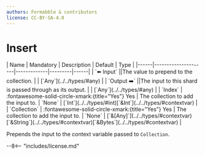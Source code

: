 ```yaml
---
authors: Formabble & contributors
license: CC-BY-SA-4.0
---
```



# Insert

<div class="sh-parameters" markdown="1">
| Name | Mandatory | Description | Default | Type |
|------|---------------------|-------------|---------|------|
| `⬅️ Input` ||The value to prepend to the collection. | | [`Any`](../../types/#any) |
| `Output ➡️` ||The input to this shard is passed through as its output. | | [`Any`](../../types/#any) |
| `Index` | :fontawesome-solid-circle-xmark:{title="Yes"} Yes  | The collection to add the input to. | `None` | [`Int`](../../types/#int)[`&Int`](../../types/#contextvar) |
| `Collection` | :fontawesome-solid-circle-xmark:{title="Yes"} Yes  | The collection to add the input to. | `None` | [`&[Any]`](../../types/#contextvar)[`&String`](../../types/#contextvar)[`&Bytes`](../../types/#contextvar) |

</div>

Prepends the input to the context variable passed to `Collection`.

--8<-- "includes/license.md"

